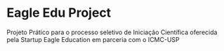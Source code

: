 # Eagle Edu Project
Projeto Prático para o processo seletivo de Iniciação Científica oferecida pela Startup Eagle Education em parceria com o ICMC-USP
